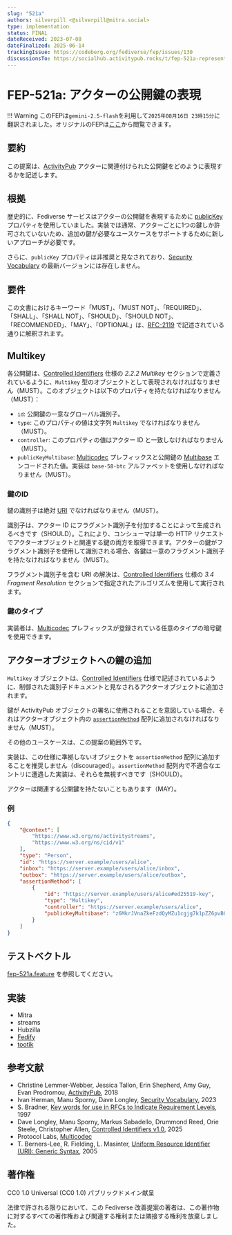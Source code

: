 ```yaml
---
slug: "521a"
authors: silverpill <@silverpill@mitra.social>
type: implementation
status: FINAL
dateReceived: 2023-07-08
dateFinalized: 2025-06-14
trackingIssue: https://codeberg.org/fediverse/fep/issues/130
discussionsTo: https://socialhub.activitypub.rocks/t/fep-521a-representing-actors-public-keys/3380
---
```


# FEP-521a: アクターの公開鍵の表現

!!! Warning
    このFEPは`gemini-2.5-flash`を利用して`2025年08月16日 23時15分`に翻訳されました。オリジナルのFEPは[ここ](https://codeberg.org/fediverse/fep/src/branch/main/fep/521a/fep-521a.md)から閲覧できます。

## 要約

この提案は、[ActivityPub] アクターに関連付けられた公開鍵をどのように表現するかを記述します。

## 根拠

歴史的に、Fediverse サービスはアクターの公開鍵を表現するために [publicKey](https://w3c-ccg.github.io/security-vocab/#publicKey) プロパティを使用していました。実装では通常、アクターごとに1つの鍵しか許可されていないため、追加の鍵が必要なユースケースをサポートするために新しいアプローチが必要です。

さらに、`publicKey` プロパティは非推奨と見なされており、[Security Vocabulary][SecurityVocabulary] の最新バージョンには存在しません。

## 要件

この文書におけるキーワード「MUST」、「MUST NOT」、「REQUIRED」、「SHALL」、「SHALL NOT」、「SHOULD」、「SHOULD NOT」、「RECOMMENDED」、「MAY」、「OPTIONAL」は、[RFC-2119] で記述されている通りに解釈されます。

## Multikey

各公開鍵は、[Controlled Identifiers][Multikey] 仕様の *2.2.2 Multikey* セクションで定義されているように、`Multikey` 型のオブジェクトとして表現されなければなりません（MUST）。このオブジェクトは以下のプロパティを持たなければなりません（MUST）：

- `id`: 公開鍵の一意なグローバル識別子。
- `type`: このプロパティの値は文字列 `Multikey` でなければなりません（MUST）。
- `controller`: このプロパティの値はアクター ID と一致しなければなりません（MUST）。
- `publicKeyMultibase`: [Multicodec] プレフィックスと公開鍵の [Multibase] エンコードされた値。実装は `base-58-btc` アルファベットを使用しなければなりません（MUST）。

### 鍵のID

鍵の識別子は絶対 [URI][RFC-3986] でなければなりません（MUST）。

識別子は、アクター ID にフラグメント識別子を付加することによって生成されるべきです（SHOULD）。これにより、コンシューマは単一の HTTP リクエストでアクターオブジェクトと関連する鍵の両方を取得できます。アクターの鍵がフラグメント識別子を使用して識別される場合、各鍵は一意のフラグメント識別子を持たなければなりません（MUST）。

フラグメント識別子を含む URI の解決は、[Controlled Identifiers][FragmentResolution] 仕様の *3.4 Fragment Resolution* セクションで指定されたアルゴリズムを使用して実行されます。

### 鍵のタイプ

実装者は、[Multicodec] プレフィックスが登録されている任意のタイプの暗号鍵を使用できます。

## アクターオブジェクトへの鍵の追加

`Multikey` オブジェクトは、[Controlled Identifiers][ControlledIdentifiers] 仕様で記述されているように、制御された識別子ドキュメントと見なされるアクターオブジェクトに追加されます。

鍵が ActivityPub オブジェクトの署名に使用されることを意図している場合、それはアクターオブジェクト内の [`assertionMethod`][Assertion] 配列に追加されなければなりません（MUST）。

その他のユースケースは、この提案の範囲外です。

実装は、この仕様に準拠しないオブジェクトを `assertionMethod` 配列に追加することを推奨しません（discouraged）。`assertionMethod` 配列内で不適合なエントリに遭遇した実装は、それらを無視すべきです（SHOULD）。

アクターは関連する公開鍵を持たないこともあります（MAY）。

### 例

```json
{
    "@context": [
        "https://www.w3.org/ns/activitystreams",
        "https://www.w3.org/ns/cid/v1"
    ],
    "type": "Person",
    "id": "https://server.example/users/alice",
    "inbox": "https://server.example/users/alice/inbox",
    "outbox": "https://server.example/users/alice/outbox",
    "assertionMethod": [
        {
            "id": "https://server.example/users/alice#ed25519-key",
            "type": "Multikey",
            "controller": "https://server.example/users/alice",
            "publicKeyMultibase": "z6MkrJVnaZkeFzdQyMZu1cgjg7k1pZZ6pvBQ7XJPt4swbTQ2"
        }
    ]
}
```

## テストベクトル

[fep-521a.feature](./fep-521a.feature) を参照してください。

## 実装

- Mitra
- streams
- Hubzilla
- [Fedify](https://github.com/fedify-dev/fedify/blob/1.7.5/FEDERATION.md#supported-feps)
- [tootik](https://github.com/dimkr/tootik/blob/0.18.0/FEDERATION.md#http-signatures)

## 参考文献

- Christine Lemmer-Webber, Jessica Tallon, Erin Shepherd, Amy Guy, Evan Prodromou, [ActivityPub], 2018
- Ivan Herman, Manu Sporny, Dave Longley, [Security Vocabulary][SecurityVocabulary], 2023
- S. Bradner, [Key words for use in RFCs to Indicate Requirement Levels][RFC-2119], 1997
- Dave Longley, Manu Sporny, Markus Sabadello, Drummond Reed, Orie Steele, Christopher Allen, [Controlled Identifiers v1.0][ControlledIdentifiers], 2025
- Protocol Labs, [Multicodec][Multicodec]
- T. Berners-Lee, R. Fielding, L. Masinter, [Uniform Resource Identifier (URI): Generic Syntax][RFC-3986], 2005

[ActivityPub]: https://www.w3.org/TR/activitypub/
[SecurityVocabulary]: https://www.w3.org/2025/credentials/vcdi/vocab/v2/vocabulary.html
[RFC-2119]: https://datatracker.ietf.org/doc/html/rfc2119.html
[ControlledIdentifiers]: https://www.w3.org/TR/cid-1.0/
[Multikey]: https://www.w3.org/TR/cid-1.0/#Multikey
[Multibase]: https://www.w3.org/TR/cid-1.0/#multibase-0
[Assertion]: https://www.w3.org/TR/cid-1.0/#assertion
[FragmentResolution]: https://www.w3.org/TR/cid-1.0/#fragment-resolution
[Multicodec]: https://github.com/multiformats/multicodec/
[RFC-3986]: https://datatracker.ietf.org/doc/html/rfc3986

## 著作権

CC0 1.0 Universal (CC0 1.0) パブリックドメイン献呈

法律で許される限りにおいて、この Fediverse 改善提案の著者は、この著作物に対するすべての著作権および関連する権利または隣接する権利を放棄しました。